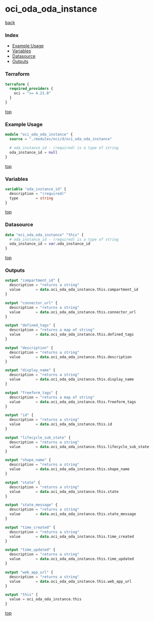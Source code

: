 # oci_oda_oda_instance

[back](../oci.md)

### Index

- [Example Usage](#example-usage)
- [Variables](#variables)
- [Datasource](#datasource)
- [Outputs](#outputs)

### Terraform

```terraform
terraform {
  required_providers {
    oci = ">= 4.21.0"
  }
}
```

[top](#index)

### Example Usage

```terraform
module "oci_oda_oda_instance" {
  source = "./modules/oci/d/oci_oda_oda_instance"

  # oda_instance_id - (required) is a type of string
  oda_instance_id = null
}
```

[top](#index)

### Variables

```terraform
variable "oda_instance_id" {
  description = "(required)"
  type        = string
}
```

[top](#index)

### Datasource

```terraform
data "oci_oda_oda_instance" "this" {
  # oda_instance_id - (required) is a type of string
  oda_instance_id = var.oda_instance_id
}
```

[top](#index)

### Outputs

```terraform
output "compartment_id" {
  description = "returns a string"
  value       = data.oci_oda_oda_instance.this.compartment_id
}

output "connector_url" {
  description = "returns a string"
  value       = data.oci_oda_oda_instance.this.connector_url
}

output "defined_tags" {
  description = "returns a map of string"
  value       = data.oci_oda_oda_instance.this.defined_tags
}

output "description" {
  description = "returns a string"
  value       = data.oci_oda_oda_instance.this.description
}

output "display_name" {
  description = "returns a string"
  value       = data.oci_oda_oda_instance.this.display_name
}

output "freeform_tags" {
  description = "returns a map of string"
  value       = data.oci_oda_oda_instance.this.freeform_tags
}

output "id" {
  description = "returns a string"
  value       = data.oci_oda_oda_instance.this.id
}

output "lifecycle_sub_state" {
  description = "returns a string"
  value       = data.oci_oda_oda_instance.this.lifecycle_sub_state
}

output "shape_name" {
  description = "returns a string"
  value       = data.oci_oda_oda_instance.this.shape_name
}

output "state" {
  description = "returns a string"
  value       = data.oci_oda_oda_instance.this.state
}

output "state_message" {
  description = "returns a string"
  value       = data.oci_oda_oda_instance.this.state_message
}

output "time_created" {
  description = "returns a string"
  value       = data.oci_oda_oda_instance.this.time_created
}

output "time_updated" {
  description = "returns a string"
  value       = data.oci_oda_oda_instance.this.time_updated
}

output "web_app_url" {
  description = "returns a string"
  value       = data.oci_oda_oda_instance.this.web_app_url
}

output "this" {
  value = oci_oda_oda_instance.this
}
```

[top](#index)